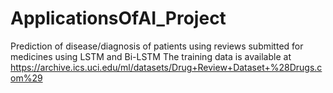 # ApplicationsOfAI_Project
Prediction of disease/diagnosis of patients using reviews submitted for medicines using LSTM and Bi-LSTM
The training data is available at  https://archive.ics.uci.edu/ml/datasets/Drug+Review+Dataset+%28Drugs.com%29
